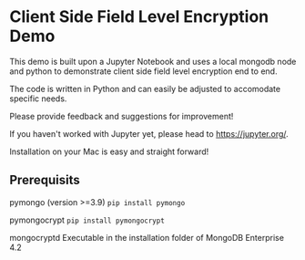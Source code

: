 # Client Side Field Level Encryption Demo

This demo is built upon a Jupyter Notebook and uses a local mongodb node and python to demonstrate client side field level encryption end to end.

The code is written in Python and can easily be adjusted to accomodate specific needs.

Please provide feedback and suggestions for improvement!

If you haven't worked with Jupyter yet, please head to https://jupyter.org/.

Installation on your Mac is easy and straight forward!


## Prerequisits

pymongo (version >=3.9)
```pip install pymongo```

pymongocrypt
```pip install pymongocrypt```

mongocryptd
Executable in the installation folder of MongoDB Enterprise 4.2
